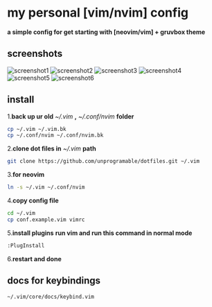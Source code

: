 # my personal [vim/nvim] config
**a simple config for get starting with [neovim/vim] + gruvbox theme**

## screenshots
![screenshot1](https://raw.githubusercontent.com/unprogramable/dotfiles/master/screenshots/v1/01.png)
![screenshot2](https://raw.githubusercontent.com/unprogramable/dotfiles/master/screenshots/v1/02.png)
![screenshot3](https://raw.githubusercontent.com/unprogramable/dotfiles/master/screenshots/v1/03.png)
![screenshot4](https://raw.githubusercontent.com/unprogramable/dotfiles/master/screenshots/v1/04.png)
![screenshot5](https://raw.githubusercontent.com/unprogramable/dotfiles/master/screenshots/v1/05.png)
![screenshot6](https://raw.githubusercontent.com/unprogramable/dotfiles/master/screenshots/v1/06.png)

## install
1.**back up ur old** *~/.vim* **,** *~/.conf/nvim* **folder**
```bash
cp ~/.vim ~/.vim.bk
cp ~/.conf/nvim ~/.conf/nvim.bk
```

2.**clone dot files in** *~/.vim* **path**
```bash
git clone https://github.com/unprogramable/dotfiles.git ~/.vim
```

3.**for neovim**
```bash
ln -s ~/.vim ~/.conf/nvim
```

4.**copy config file**
```bash
cd ~/.vim
cp conf.example.vim vimrc
```

5.**install plugins**
**run vim and run this command in normal mode**
```bash
:PlugInstall
```

6.**restart and done**


## docs for keybindings
```bash
~/.vim/core/docs/keybind.vim
```
